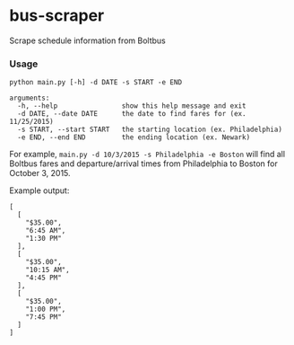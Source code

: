 # bus-scraper
Scrape schedule information from Boltbus


### Usage
```
python main.py [-h] -d DATE -s START -e END

arguments:
  -h, --help                show this help message and exit
  -d DATE, --date DATE      the date to find fares for (ex. 11/25/2015)
  -s START, --start START   the starting location (ex. Philadelphia)
  -e END, --end END         the ending location (ex. Newark)
```

For example, `main.py -d 10/3/2015 -s Philadelphia -e Boston` will find all Boltbus fares and departure/arrival times from Philadelphia to Boston 
for October 3, 2015.

Example output:
```
[
  [
    "$35.00",
    "6:45 AM",
    "1:30 PM"
  ],
  [
    "$35.00",
    "10:15 AM",
    "4:45 PM"
  ],
  [
    "$35.00",
    "1:00 PM",
    "7:45 PM"
  ]
]
```
